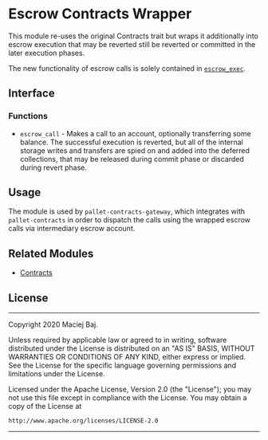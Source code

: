 # Escrow Contracts Wrapper

This module re-uses the original Contracts trait but wraps it additionally into escrow execution that may be reverted still be reverted or committed in the later execution phases.

The new functionality of escrow calls is solely contained in [`escrow_exec`](./src/escrow_exec.rs).

## Interface

### Functions

* `escrow_call` - Makes a call to an account, optionally transferring some balance. The successful execution is reverted, but all of the internal storage writes and transfers are spied on and added into the deferred collections, that may be released during commit phase or discarded during revert phase.

## Usage

The module is used by `pallet-contracts-gateway`, which integrates with `pallet-contracts` in order to dispatch the calls using the wrapped escrow calls via intermediary escrow account. 

## Related Modules

* [Contracts](https://github.com/paritytech/substrate/blob/master/frame/contracts)

## License

---
Copyright 2020 Maciej Baj.

Unless required by applicable law or agreed to in writing, software
distributed under the License is distributed on an "AS IS" BASIS,
WITHOUT WARRANTIES OR CONDITIONS OF ANY KIND, either express or implied.
See the License for the specific language governing permissions and
limitations under the License.

Licensed under the Apache License, Version 2.0 (the "License");
you may not use this file except in compliance with the License.
You may obtain a copy of the License at

    http://www.apache.org/licenses/LICENSE-2.0
    
---

